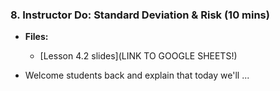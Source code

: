 ### 8. Instructor Do: Standard Deviation & Risk (10 mins)

* **Files:**

  * [Lesson 4.2 slides](LINK TO GOOGLE SHEETS!)

* Welcome students back and explain that today we'll ...
